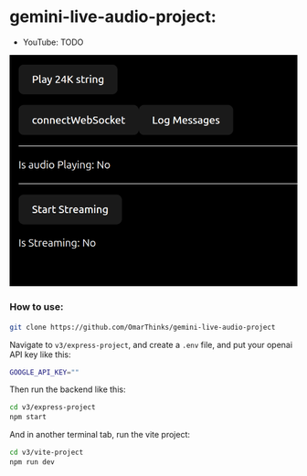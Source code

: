 # gemini-live-audio-project:

- YouTube: TODO

<img src="./media/Screenshot.png" />

### How to use:

```bash
git clone https://github.com/OmarThinks/gemini-live-audio-project
```

Navigate to `v3/express-project`, and create a `.env` file, and put your openai API key like this:

```bash
GOOGLE_API_KEY=""
```

Then run the backend like this:

```bash
cd v3/express-project
npm start
```

And in another terminal tab, run the vite project:

```bash
cd v3/vite-project
npm run dev
```
